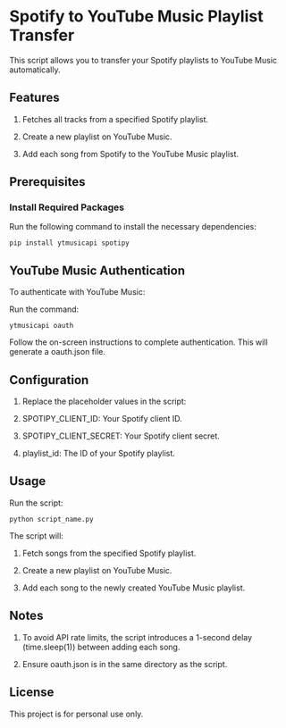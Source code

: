 # Spotify to YouTube Music Playlist Transfer

This script allows you to transfer your Spotify playlists to YouTube Music automatically.

## Features

1. Fetches all tracks from a specified Spotify playlist.

2. Create a new playlist on YouTube Music.

3. Add each song from Spotify to the YouTube Music playlist.

## Prerequisites

### Install Required Packages

Run the following command to install the necessary dependencies:

`pip install ytmusicapi spotipy`

## YouTube Music Authentication

To authenticate with YouTube Music:

Run the command:

`ytmusicapi oauth`

Follow the on-screen instructions to complete authentication. This will generate a oauth.json file.

## Configuration

1. Replace the placeholder values in the script:

2. SPOTIPY_CLIENT_ID: Your Spotify client ID.

3. SPOTIPY_CLIENT_SECRET: Your Spotify client secret.

4. playlist_id: The ID of your Spotify playlist.

## Usage

Run the script:

`python script_name.py`

The script will:

1. Fetch songs from the specified Spotify playlist.

2. Create a new playlist on YouTube Music.

3. Add each song to the newly created YouTube Music playlist.

## Notes

1. To avoid API rate limits, the script introduces a 1-second delay (time.sleep(1)) between adding each song.

2. Ensure oauth.json is in the same directory as the script.

## License

This project is for personal use only.
